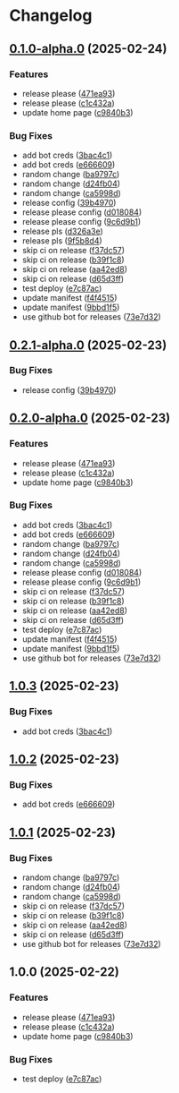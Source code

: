 # Changelog

## [0.1.0-alpha.0](https://github.com/acidarchive/website/compare/acidarchive-frontend-v0.0.1-alpha.0...acidarchive-frontend-v0.1.0-alpha.0) (2025-02-24)


### Features

* release please ([471ea93](https://github.com/acidarchive/website/commit/471ea93eb32122b31e63f820188b7a842eae5d43))
* release please ([c1c432a](https://github.com/acidarchive/website/commit/c1c432af2dbbc6bf83591fef0ecdd46e22a62836))
* update home page ([c9840b3](https://github.com/acidarchive/website/commit/c9840b3139f0e6500960b12566aa1644ab4f92e6))


### Bug Fixes

* add bot creds ([3bac4c1](https://github.com/acidarchive/website/commit/3bac4c191d1f969e88d7bbc14f7c8c1fa040a0ae))
* add bot creds ([e666609](https://github.com/acidarchive/website/commit/e6666098f097508a621dea78b1a79e1b48ba4082))
* random change ([ba9797c](https://github.com/acidarchive/website/commit/ba9797cde64a824ad53427c44107cae4fa85de91))
* random change ([d24fb04](https://github.com/acidarchive/website/commit/d24fb04edbbee44ad8d370c0ee58029455a89ab4))
* random change ([ca5998d](https://github.com/acidarchive/website/commit/ca5998d3d99a1df37fc2fd3fb2ec05ceec6ae8f9))
* release config ([39b4970](https://github.com/acidarchive/website/commit/39b4970a576877816efc53cf3e5782631985fdc8))
* release please config ([d018084](https://github.com/acidarchive/website/commit/d0180845c87f7b6b59a2df13728eca093e4b3eaa))
* release please config ([9c6d9b1](https://github.com/acidarchive/website/commit/9c6d9b11031af498c13340fdba8af852b2bd3dae))
* release pls ([d326a3e](https://github.com/acidarchive/website/commit/d326a3e7bc10922f71cd1c46414bfca9a3708951))
* release pls ([9f5b8d4](https://github.com/acidarchive/website/commit/9f5b8d4dac03544d22f4f4ee502869bf93dfaf8a))
* skip ci on release ([f37dc57](https://github.com/acidarchive/website/commit/f37dc57c0e794f22a2f96631b0de537e2b142f79))
* skip ci on release ([b39f1c8](https://github.com/acidarchive/website/commit/b39f1c873312d12df0e8380ee922e76c9ddf44dc))
* skip ci on release ([aa42ed8](https://github.com/acidarchive/website/commit/aa42ed8b8b8df800086d96e394d5bbb9211978ef))
* skip ci on release ([d65d3ff](https://github.com/acidarchive/website/commit/d65d3ffef043bf7fd98f7a6635252f8a478bb552))
* test deploy ([e7c87ac](https://github.com/acidarchive/website/commit/e7c87ac8eea9abcb5df9abbb1883257ca2a18929))
* update manifest ([f4f4515](https://github.com/acidarchive/website/commit/f4f45155cf98d53c3306f469620a2c684759a482))
* update manifest ([9bbd1f5](https://github.com/acidarchive/website/commit/9bbd1f5e9fa400639efd308373f3e89d5f24429c))
* use github bot for releases ([73e7d32](https://github.com/acidarchive/website/commit/73e7d32c481ab016657981850b6537d51cefc964))

## [0.2.1-alpha.0](https://github.com/acidarchive/website/compare/acidarchive-frontend-v0.2.0-alpha.0...acidarchive-frontend-v0.2.1-alpha.0) (2025-02-23)


### Bug Fixes

* release config ([39b4970](https://github.com/acidarchive/website/commit/39b4970a576877816efc53cf3e5782631985fdc8))

## [0.2.0-alpha.0](https://github.com/acidarchive/website/compare/acidarchive-frontend-v0.1.0-alpha.0...acidarchive-frontend-v0.2.0-alpha.0) (2025-02-23)


### Features

* release please ([471ea93](https://github.com/acidarchive/website/commit/471ea93eb32122b31e63f820188b7a842eae5d43))
* release please ([c1c432a](https://github.com/acidarchive/website/commit/c1c432af2dbbc6bf83591fef0ecdd46e22a62836))
* update home page ([c9840b3](https://github.com/acidarchive/website/commit/c9840b3139f0e6500960b12566aa1644ab4f92e6))


### Bug Fixes

* add bot creds ([3bac4c1](https://github.com/acidarchive/website/commit/3bac4c191d1f969e88d7bbc14f7c8c1fa040a0ae))
* add bot creds ([e666609](https://github.com/acidarchive/website/commit/e6666098f097508a621dea78b1a79e1b48ba4082))
* random change ([ba9797c](https://github.com/acidarchive/website/commit/ba9797cde64a824ad53427c44107cae4fa85de91))
* random change ([d24fb04](https://github.com/acidarchive/website/commit/d24fb04edbbee44ad8d370c0ee58029455a89ab4))
* random change ([ca5998d](https://github.com/acidarchive/website/commit/ca5998d3d99a1df37fc2fd3fb2ec05ceec6ae8f9))
* release please config ([d018084](https://github.com/acidarchive/website/commit/d0180845c87f7b6b59a2df13728eca093e4b3eaa))
* release please config ([9c6d9b1](https://github.com/acidarchive/website/commit/9c6d9b11031af498c13340fdba8af852b2bd3dae))
* skip ci on release ([f37dc57](https://github.com/acidarchive/website/commit/f37dc57c0e794f22a2f96631b0de537e2b142f79))
* skip ci on release ([b39f1c8](https://github.com/acidarchive/website/commit/b39f1c873312d12df0e8380ee922e76c9ddf44dc))
* skip ci on release ([aa42ed8](https://github.com/acidarchive/website/commit/aa42ed8b8b8df800086d96e394d5bbb9211978ef))
* skip ci on release ([d65d3ff](https://github.com/acidarchive/website/commit/d65d3ffef043bf7fd98f7a6635252f8a478bb552))
* test deploy ([e7c87ac](https://github.com/acidarchive/website/commit/e7c87ac8eea9abcb5df9abbb1883257ca2a18929))
* update manifest ([f4f4515](https://github.com/acidarchive/website/commit/f4f45155cf98d53c3306f469620a2c684759a482))
* update manifest ([9bbd1f5](https://github.com/acidarchive/website/commit/9bbd1f5e9fa400639efd308373f3e89d5f24429c))
* use github bot for releases ([73e7d32](https://github.com/acidarchive/website/commit/73e7d32c481ab016657981850b6537d51cefc964))

## [1.0.3](https://github.com/acidarchive/website/compare/v1.0.2...v1.0.3) (2025-02-23)


### Bug Fixes

* add bot creds ([3bac4c1](https://github.com/acidarchive/website/commit/3bac4c191d1f969e88d7bbc14f7c8c1fa040a0ae))

## [1.0.2](https://github.com/acidarchive/website/compare/v1.0.1...v1.0.2) (2025-02-23)


### Bug Fixes

* add bot creds ([e666609](https://github.com/acidarchive/website/commit/e6666098f097508a621dea78b1a79e1b48ba4082))

## [1.0.1](https://github.com/acidarchive/website/compare/v1.0.0...v1.0.1) (2025-02-23)


### Bug Fixes

* random change ([ba9797c](https://github.com/acidarchive/website/commit/ba9797cde64a824ad53427c44107cae4fa85de91))
* random change ([d24fb04](https://github.com/acidarchive/website/commit/d24fb04edbbee44ad8d370c0ee58029455a89ab4))
* random change ([ca5998d](https://github.com/acidarchive/website/commit/ca5998d3d99a1df37fc2fd3fb2ec05ceec6ae8f9))
* skip ci on release ([f37dc57](https://github.com/acidarchive/website/commit/f37dc57c0e794f22a2f96631b0de537e2b142f79))
* skip ci on release ([b39f1c8](https://github.com/acidarchive/website/commit/b39f1c873312d12df0e8380ee922e76c9ddf44dc))
* skip ci on release ([aa42ed8](https://github.com/acidarchive/website/commit/aa42ed8b8b8df800086d96e394d5bbb9211978ef))
* skip ci on release ([d65d3ff](https://github.com/acidarchive/website/commit/d65d3ffef043bf7fd98f7a6635252f8a478bb552))
* use github bot for releases ([73e7d32](https://github.com/acidarchive/website/commit/73e7d32c481ab016657981850b6537d51cefc964))

## 1.0.0 (2025-02-22)


### Features

* release please ([471ea93](https://github.com/acidarchive/website/commit/471ea93eb32122b31e63f820188b7a842eae5d43))
* release please ([c1c432a](https://github.com/acidarchive/website/commit/c1c432af2dbbc6bf83591fef0ecdd46e22a62836))
* update home page ([c9840b3](https://github.com/acidarchive/website/commit/c9840b3139f0e6500960b12566aa1644ab4f92e6))


### Bug Fixes

* test deploy ([e7c87ac](https://github.com/acidarchive/website/commit/e7c87ac8eea9abcb5df9abbb1883257ca2a18929))
